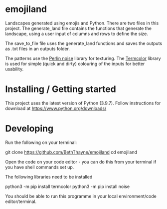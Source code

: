 # emojiland
Landscapes generated using emojis and Python. There are two files in this project. 
The generate_land file contains the functions that generate the landscape, using 
a user input of columns and rows to define the size.

The save_to_file file uses the generate_land functions and saves the outputs as .txt files
in an outputs folder.

The patterns use the [Perlin noise](https://pypi.org/project/noise/) library for texturing. 
The [Termcolor](https://pypi.org/project/termcolor/) library is used for simple (quick and dirty) colouring of the inputs for better usability. 

# Installing / Getting started

This project uses the latest version of Python (3.9.7). Follow instructions for download at https://www.python.org/downloads/ 

# Developing

Run the following on your terminal:

git clone https://github.com/BethThayne/emojiland
cd emojiland

Open the code on your code editor - you can do this from your terminal if you have shell commands set up.

The following libraries need to be installed

python3 -m pip install termcolor
python3 -m pip install noise


You should be able to run this programme in your local environment/code editor/terminal.
